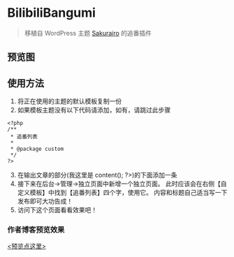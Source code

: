# BilibiliBangumi
> 移植自 WordPress 主题
[Sakurairo](https://github.com/LovesAsuna/Sakurairo)
的追番插件

## 预览图


## 使用方法
1. 将正在使用的主题的默认模板复制一份
2. 如果模板主题没有以下代码请添加，如有，请跳过此步骤
```injectablephp
<?php
/**
 * 追番列表
 *
 * @package custom
 */
?>
```
3. 在输出文章的部分(我这里是 <?php $this->content(); ?>)的下面添加一条 <?php BiliBangumi_Plugin::output(); ?>
4. 接下来在后台→管理→独立页面中新增一个独立页面。 此时应该会在右侧【自定义模板】中找到【追番列表】四个字，使用它。 内容和标题自己适当写一下发布即可大功告成！
5. 访问下这个页面看看效果吧！

### 作者博客预览效果
[<预览点这里>](https://blog.hyosakura.com/index.php/bangumi.html)